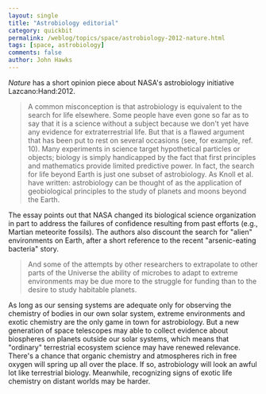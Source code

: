 ```yaml
---
layout: single 
title: "Astrobiology editorial" 
category: quickbit
permalink: /weblog/topics/space/astrobiology-2012-nature.html
tags: [space, astrobiology] 
comments: false 
author: John Hawks 
---
```


<em>Nature</em> has a short opinion piece about NASA's astrobiology initiative <bib>Lazcano:Hand:2012</bib>. 


<blockquote>A common misconception is that astrobiology is equivalent to the search for life elsewhere. Some people have even gone so far as to say that it is a science without a subject because we don't yet have any evidence for extraterrestrial life. But that is a flawed argument that has been put to rest on several occasions (see, for example, ref. 10). Many experiments in science target hypothetical particles or objects; biology is simply handicapped by the fact that first principles and mathematics provide limited predictive power. In fact, the search for life beyond Earth is just one subset of astrobiology. As Knoll et al. have written: astrobiology can be thought of as the application of geobiological principles to the study of planets and moons beyond the Earth.</blockquote>

The essay points out that NASA changed its biological science organization in part to address the failures of confidence resulting from past efforts (e.g., Martian meteorite fossils). The authors also discount the search for "alien" environments on Earth, after a short reference to the recent "arsenic-eating bacteria" story. 

<blockquote>And some of the attempts by other researchers to extrapolate to other parts of the Universe the ability of microbes to adapt to extreme environments may be due more to the struggle for funding than to the desire to study habitable planets.</blockquote>

As long as our sensing systems are adequate only for observing the chemistry of bodies in our own solar system, extreme environments and exotic chemistry are the only game in town for astrobiology. But a new generation of space telescopes may able to collect evidence about biospheres on planets outside our solar systems, which means that "ordinary" terrestrial ecosystem science may have renewed relevance. There's a chance that organic chemistry and atmospheres rich in free oxygen will spring up all over the place. If so, astrobiology will look an awful lot like terrestrial biology. Meanwhile, recognizing signs of exotic life chemistry on distant worlds may be harder. 


